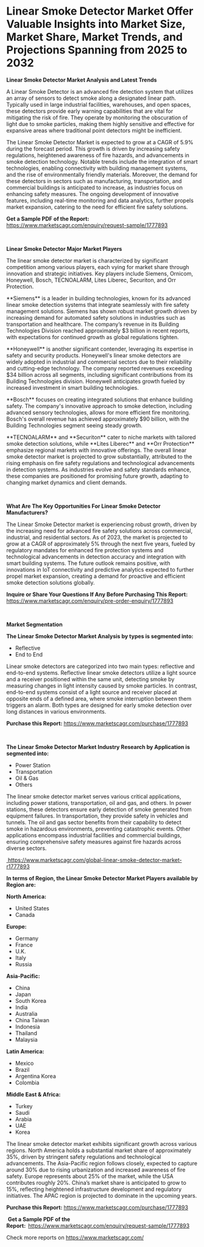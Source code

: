 <p><h1>Linear Smoke Detector Market Offer Valuable Insights into Market Size, Market Share, Market Trends, and Projections Spanning from 2025 to 2032</h1></p><p><strong>Linear Smoke Detector Market Analysis and Latest Trends</strong></p>
<p><p>A Linear Smoke Detector is an advanced fire detection system that utilizes an array of sensors to detect smoke along a designated linear path. Typically used in large industrial facilities, warehouses, and open spaces, these detectors provide early warning capabilities that are vital for mitigating the risk of fire. They operate by monitoring the obscuration of light due to smoke particles, making them highly sensitive and effective for expansive areas where traditional point detectors might be inefficient.</p><p>The Linear Smoke Detector Market is expected to grow at a CAGR of 5.9% during the forecast period. This growth is driven by increasing safety regulations, heightened awareness of fire hazards, and advancements in smoke detection technology. Notable trends include the integration of smart technologies, enabling connectivity with building management systems, and the rise of environmentally friendly materials. Moreover, the demand for these detectors in sectors such as manufacturing, transportation, and commercial buildings is anticipated to increase, as industries focus on enhancing safety measures. The ongoing development of innovative features, including real-time monitoring and data analytics, further propels market expansion, catering to the need for efficient fire safety solutions.</p></p>
<p><strong>Get a Sample PDF of the Report:&nbsp;</strong> <a href="https://www.marketscagr.com/enquiry/request-sample/1777893?utm_campaign=2126&utm_medium=2&utm_source=Github&utm_content=ia&utm_term=18022025&utm_id=linear-smoke-detector">https://www.marketscagr.com/enquiry/request-sample/1777893</a></p>
<p>&nbsp;</p>
<p><strong>Linear Smoke Detector Major Market Players</strong></p>
<p><p>The linear smoke detector market is characterized by significant competition among various players, each vying for market share through innovation and strategic initiatives. Key players include Siemens, Ornicom, Honeywell, Bosch, TECNOALARM, Lites Liberec, Securiton, and Orr Protection.</p><p>**Siemens** is a leader in building technologies, known for its advanced linear smoke detection systems that integrate seamlessly with fire safety management solutions. Siemens has shown robust market growth driven by increasing demand for automated safety solutions in industries such as transportation and healthcare. The company’s revenue in its Building Technologies Division reached approximately $3 billion in recent reports, with expectations for continued growth as global regulations tighten.</p><p>**Honeywell** is another significant contender, leveraging its expertise in safety and security products. Honeywell's linear smoke detectors are widely adopted in industrial and commercial sectors due to their reliability and cutting-edge technology. The company reported revenues exceeding $34 billion across all segments, including significant contributions from its Building Technologies division. Honeywell anticipates growth fueled by increased investment in smart building technologies.</p><p>**Bosch** focuses on creating integrated solutions that enhance building safety. The company's innovative approach to smoke detection, including advanced sensory technologies, allows for more efficient fire monitoring. Bosch's overall revenue has achieved approximately $90 billion, with the Building Technologies segment seeing steady growth.</p><p>**TECNOALARM** and **Securiton** cater to niche markets with tailored smoke detection solutions, while **Lites Liberec** and **Orr Protection** emphasize regional markets with innovative offerings. The overall linear smoke detector market is projected to grow substantially, attributed to the rising emphasis on fire safety regulations and technological advancements in detection systems. As industries evolve and safety standards enhance, these companies are positioned for promising future growth, adapting to changing market dynamics and client demands.</p></p>
<p>&nbsp;</p>
<p><strong>What Are The Key Opportunities For Linear Smoke Detector Manufacturers?</strong></p>
<p><p>The Linear Smoke Detector market is experiencing robust growth, driven by the increasing need for advanced fire safety solutions across commercial, industrial, and residential sectors. As of 2023, the market is projected to grow at a CAGR of approximately 5% through the next five years, fueled by regulatory mandates for enhanced fire protection systems and technological advancements in detection accuracy and integration with smart building systems. The future outlook remains positive, with innovations in IoT connectivity and predictive analytics expected to further propel market expansion, creating a demand for proactive and efficient smoke detection solutions globally.</p></p>
<p><strong>Inquire or Share Your Questions If Any Before Purchasing This Report:</strong> <a href="https://www.marketscagr.com/enquiry/pre-order-enquiry/1777893?utm_campaign=2126&utm_medium=2&utm_source=Github&utm_content=ia&utm_term=18022025&utm_id=linear-smoke-detector">https://www.marketscagr.com/enquiry/pre-order-enquiry/1777893</a></p>
<p>&nbsp;</p>
<p><strong>Market Segmentation</strong></p>
<p><strong>The Linear Smoke Detector Market Analysis by types is segmented into:</strong></p>
<p><ul><li>Reflective</li><li>End to End</li></ul></p>
<p><p>Linear smoke detectors are categorized into two main types: reflective and end-to-end systems. Reflective linear smoke detectors utilize a light source and a receiver positioned within the same unit, detecting smoke by measuring changes in light intensity caused by smoke particles. In contrast, end-to-end systems consist of a light source and receiver placed at opposite ends of a defined area, where smoke interruption between them triggers an alarm. Both types are designed for early smoke detection over long distances in various environments.</p></p>
<p><strong>Purchase this Report:&nbsp;</strong><a href="https://www.marketscagr.com/purchase/1777893?utm_campaign=2126&utm_medium=2&utm_source=Github&utm_content=ia&utm_term=18022025&utm_id=linear-smoke-detector">https://www.marketscagr.com/purchase/1777893</a></p>
<p>&nbsp;</p>
<p><strong>The Linear Smoke Detector Market Industry Research by Application is segmented into:</strong></p>
<p><ul><li>Power Station</li><li>Transportation</li><li>Oil & Gas</li><li>Others</li></ul></p>
<p><p>The linear smoke detector market serves various critical applications, including power stations, transportation, oil and gas, and others. In power stations, these detectors ensure early detection of smoke generated from equipment failures. In transportation, they provide safety in vehicles and tunnels. The oil and gas sector benefits from their capability to detect smoke in hazardous environments, preventing catastrophic events. Other applications encompass industrial facilities and commercial buildings, ensuring comprehensive safety measures against fire hazards across diverse sectors.</p></p>
<p><a href="https://www.marketscagr.com/global-linear-smoke-detector-market-r1777893?utm_campaign=2126&utm_medium=2&utm_source=Github&utm_content=ia&utm_term=18022025&utm_id=linear-smoke-detector">&nbsp;https://www.marketscagr.com/global-linear-smoke-detector-market-r1777893</a></p>
<p><strong>In terms of Region, the Linear Smoke Detector Market Players available by Region are:</strong></p>
<p>
    <p> <strong> North America: </strong>
        <ul>
            <li>United States</li>
            <li>Canada</li>
        </ul>
        </p> 
    <p> <strong> Europe: </strong>
        <ul>
            <li>Germany</li>
            <li>France</li>
            <li>U.K.</li>
            <li>Italy</li>
            <li>Russia</li>
        </ul>
        </p> 
    <p> <strong> Asia-Pacific: </strong>
        <ul>
            <li>China</li>
            <li>Japan</li>
            <li>South Korea</li>
            <li>India</li>
            <li>Australia</li>
            <li>China Taiwan</li>
            <li>Indonesia</li>
            <li>Thailand</li>
            <li>Malaysia</li>
        </ul>
        </p> 
    <p> <strong> Latin America: </strong>
        <ul>
            <li>Mexico</li>
            <li>Brazil</li>
            <li>Argentina Korea</li>
            <li>Colombia</li>
        </ul>
        </p> 
    <p> <strong> Middle East & Africa: </strong>
        <ul>
            <li>Turkey</li>
            <li>Saudi</li>
            <li>Arabia</li>
            <li>UAE</li>
            <li>Korea</li>
        </ul>
    </p>
    </p>
<p><p>The linear smoke detector market exhibits significant growth across various regions. North America holds a substantial market share of approximately 35%, driven by stringent safety regulations and technological advancements. The Asia-Pacific region follows closely, expected to capture around 30% due to rising urbanization and increased awareness of fire safety. Europe represents about 25% of the market, while the USA contributes roughly 20%. China’s market share is anticipated to grow to 15%, reflecting heightened infrastructure development and regulatory initiatives. The APAC region is projected to dominate in the upcoming years.</p></p>
<p><strong>Purchase this Report: </strong><a href="https://www.marketscagr.com/purchase/1777893?utm_campaign=2126&utm_medium=2&utm_source=Github&utm_content=ia&utm_term=18022025&utm_id=linear-smoke-detector">https://www.marketscagr.com/purchase/1777893</a></p>
<p>&nbsp;<strong>Get a Sample PDF of the Report:&nbsp;&nbsp;</strong><a href="https://www.marketscagr.com/enquiry/request-sample/1777893?utm_campaign=2126&utm_medium=2&utm_source=Github&utm_content=ia&utm_term=18022025&utm_id=linear-smoke-detector">https://www.marketscagr.com/enquiry/request-sample/1777893</a></p>
<p><strong></strong></p>
<p>Check more reports on <a href="https://www.marketscagr.com/?utm_campaign=2126&utm_medium=2&utm_source=Github&utm_content=ia&utm_term=18022025&utm_id=linear-smoke-detector">https://www.marketscagr.com/</a></p>